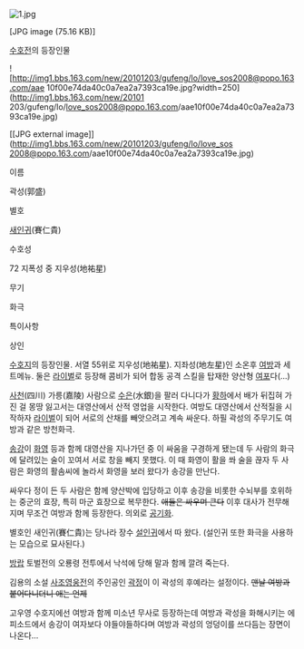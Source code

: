 ![1.jpg](//rv.wkcdn.net/http://rigvedawiki.net/r1/pds/_ea_b3_bd_ec_84_b1/1.jpg
)

[JPG image (75.16 KB)]

  

[수호전](%EC%88%98%ED%98%B8%EC%A0%84.md)의 등장인물

![http://img1.bbs.163.com/new/20101203/gufeng/lo/love_sos2008@popo.163.com/aae
10f00e74da40c0a7ea2a7393ca19e.jpg?width=250](http://img1.bbs.163.com/new/20101
203/gufeng/lo/love_sos2008@popo.163.com/aae10f00e74da40c0a7ea2a7393ca19e.jpg)

[[JPG external image]](http://img1.bbs.163.com/new/20101203/gufeng/lo/love_sos
2008@popo.163.com/aae10f00e74da40c0a7ea2a7393ca19e.jpg)

이름

곽성(郭盛)

별호

[새인귀](%EC%84%A4%EC%9D%B8%EA%B7%80.md)(賽仁貴)

수호성

72 지폭성 중 지우성(地祐星)

무기

화극

특이사항

상인

[수호지](%EC%88%98%ED%98%B8%EC%A7%80.md)의 등장인물. 서열 55위로 지우성(地祐星). 지좌성(地左星)인
소온후 [여방](%EC%97%AC%EB%B0%A9.md)과 세트메뉴. 둘은
[라이벌](%EB%9D%BC%EC%9D%B4%EB%B2%8C.md)로 등장해 콤비가 되어 합동 공격 스킬을 탑재한 양산형
[여포](%EC%97%AC%ED%8F%AC.md)다(...)

[사천](%EC%82%AC%EC%B2%9C.md)(四川) 가릉(嘉陵) 사람으로
[수은](%EC%88%98%EC%9D%80.md)(水銀)을 팔러 다니다가 [황하](%ED%99%A9%ED%95%98.md)에서
배가 뒤집혀 가진 걸 몽땅 잃고서는 대영산에서 산적 영업을 시작한다. 여방도 대영산에서 산적질을 시작하자
[라이벌](%EB%9D%BC%EC%9D%B4%EB%B2%8C.md)이 되어 서로의 산채를 빼앗으려고 계속 싸운다. 하필 곽성의 주무기도
여방과 같은 방천화극.

[송강](%EC%86%A1%EA%B0%95%28%EC%88%98%ED%98%B8%EC%A7%80%29.md)이
[화영](%ED%99%94%EC%98%81%28%EC%88%98%ED%98%B8%EC%A7%80%29.md) 등과 함께 대영산을
지나가던 중 이 싸움을 구경하게 됐는데 두 사람의 화극에 달려있는 술이 꼬여서 서로 창을 빼지 못했다. 이 때 화영이 활을 쏴 술을 끊자 두
사람은 화영의 활솜씨에 놀라서 화영을 보러 왔다가 송강을 만난다.

싸우다 정이 든 두 사람은 함께 양산박에 입당하고 이후 송강을 비롯한 수뇌부를 호위하는 중군의 효장, 특히 마군 효장으로 복무한다.
<del>애들은 싸우며 큰다</del> 이후 대사가 전무해지며 무조건 여방과 함께 등장한다. 의외로
[공기화](%EA%B3%B5%EA%B8%B0%ED%99%94.md).

별호인 새인귀(賽仁貴)는 당나라 장수 [설인귀](%EC%84%A4%EC%9D%B8%EA%B7%80.md)에서 따 왔다. (설인귀 또한
화극을 사용하는 모습으로 묘사된다.)

[방랍](%EB%B0%A9%EB%9E%8D.md) 토벌전의 오룡령 전투에서 낙석에 당해 말과 함께 깔려 죽는다.

김용의 소설 [사조영웅전](%EC%82%AC%EC%A1%B0%EC%98%81%EC%9B%85%EC%A0%84.md)의 주인공인
[곽정](%EA%B3%BD%EC%A0%95.md)이 이 곽성의 후예라는 설정이다. <del>맨날 여방과 붙어다니더니 애는
언제</del>

고우영 수호지에선 여방과 함께 미소년 무사로 등장하는데 여방과 곽성을 화해시키는 에피소드에서 송강이 여자보다 야들야들하다며 여방과 곽성의
엉덩이를 쓰다듬는 장면이 나온다...

